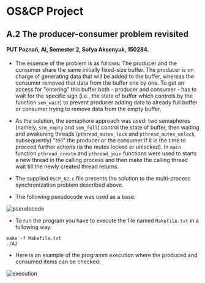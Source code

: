 # OS&CP Project
## A.2 The producer-consumer problem revisited
#### PUT Poznań, AI, Semester 2, Sofya Aksenyuk, 150284.

* The essence of the problem is as follows: The producer and the consumer share the same initially fixed-size buffer. The producer is on charge of generating data that will be added to the buffer, whereas the consumer removed that data from the buffer one by one. To get an access for "entering" this buffer both - producer and consumer - has to wait for the specific sign (i.e., the state of buffer which controls by the function `sem_wait`) to prevent producer adding data to already full buffer or consumer trying to remove data from the empty buffer.

* As the solution, the semaphore approach was used: two semaphores (namely, `sem_empty` and `sem_full`) control the state of buffer, then waiting and awakening threads (`pthread_mutex_lock` and `pthread_mutex_unlock`, subsequently) "tell" the producer or the consumer if it is the time to proceed further actions (is the mutex locked or unlocked).
In `main` function `pthread_create` and `pthread_join` functions were used to starts a new thread in the calling process and then make the calling thread wait till the newly created thread returns.

* The supplied `OSCP_A2.c` file presents the solution to the multi-process synchronization problem described above.

* The following pseudocode was used as a base:

![pseudocode](https://user-images.githubusercontent.com/86928699/124405402-d23f3280-dd3e-11eb-9092-c44e1ca61fdf.jpg)

* To run the program you have to execute the file named `Makefile.txt` in a following way: 
```
make -f Makefile.txt
./A2
```

* Here is an example of the programm execution where the produced and consumed items can be checked:

![execution](https://user-images.githubusercontent.com/86928699/124407808-1b928080-dd45-11eb-8a30-b49ac1026df8.jpg)
